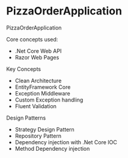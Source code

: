 # PizzaOrderApplication
PizzaOrderApplication

Core concepts used:
- .Net Core Web API
- Razor Web Pages

Key Concepts
- Clean Architecture
- EntityFramework Core
- Exception Middleware
- Custom Exception handling
- Fluent Validation

Design Patterns
- Strategy Design Pattern
- Repository Pattern
- Dependency injection with .Net Core IOC
- Method Dependency injection 
